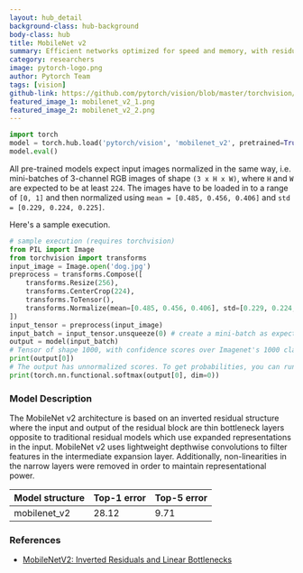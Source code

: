 ```yaml
---
layout: hub_detail
background-class: hub-background
body-class: hub
title: MobileNet v2
summary: Efficient networks optimized for speed and memory, with residual blocks
category: researchers
image: pytorch-logo.png
author: Pytorch Team
tags: [vision]
github-link: https://github.com/pytorch/vision/blob/master/torchvision/models/mobilenet.py
featured_image_1: mobilenet_v2_1.png
featured_image_2: mobilenet_v2_2.png
---
```


```python
import torch
model = torch.hub.load('pytorch/vision', 'mobilenet_v2', pretrained=True)
model.eval()
```

All pre-trained models expect input images normalized in the same way,
i.e. mini-batches of 3-channel RGB images of shape `(3 x H x W)`, where `H` and `W` are expected to be at least `224`.
The images have to be loaded in to a range of `[0, 1]` and then normalized using `mean = [0.485, 0.456, 0.406]`
and `std = [0.229, 0.224, 0.225]`.

Here's a sample execution.

```python
# sample execution (requires torchvision)
from PIL import Image
from torchvision import transforms
input_image = Image.open('dog.jpg')
preprocess = transforms.Compose([
    transforms.Resize(256),
    transforms.CenterCrop(224),
    transforms.ToTensor(),
    transforms.Normalize(mean=[0.485, 0.456, 0.406], std=[0.229, 0.224, 0.225]),
])
input_tensor = preprocess(input_image)
input_batch = input_tensor.unsqueeze(0) # create a mini-batch as expected by the model
output = model(input_batch)
# Tensor of shape 1000, with confidence scores over Imagenet's 1000 classes
print(output[0])
# The output has unnormalized scores. To get probabilities, you can run a softmax on it.
print(torch.nn.functional.softmax(output[0], dim=0))

```

### Model Description

The MobileNet v2 architecture is based on an inverted residual structure where the input and output of the residual block are thin bottleneck layers opposite to traditional residual models which use expanded representations in the input. MobileNet v2 uses lightweight depthwise convolutions to filter features in the intermediate expansion layer. Additionally, non-linearities in the narrow layers were removed in order to maintain representational power.

| Model structure | Top-1 error | Top-5 error |
| --------------- | ----------- | ----------- |
|  mobilenet_v2       | 28.12       | 9.71       |


### References

 - [MobileNetV2: Inverted Residuals and Linear Bottlenecks](https://arxiv.org/abs/1801.04381)
